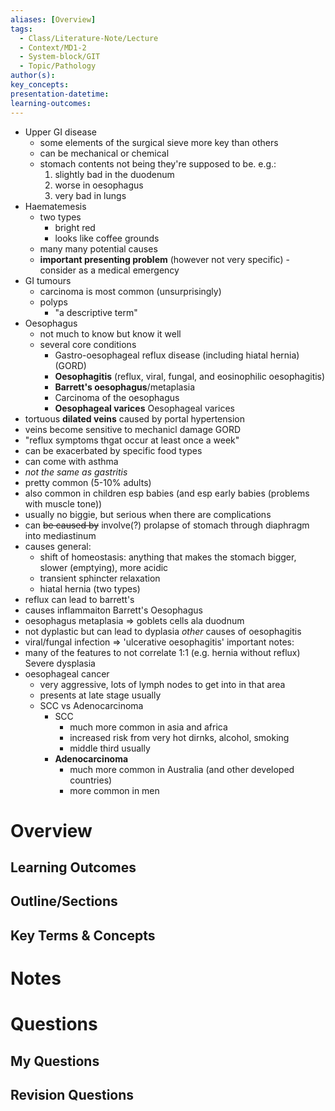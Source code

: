 ```yaml
---
aliases: [Overview]
tags:
  - Class/Literature-Note/Lecture
  - Context/MD1-2
  - System-block/GIT
  - Topic/Pathology
author(s): 
key_concepts: 
presentation-datetime: 
learning-outcomes:
---
```



- Upper GI disease
	- some elements of the surgical sieve more key than others
	- can be mechanical or chemical
	- stomach contents not being they're supposed to be. e.g.:
		1. slightly bad in the duodenum
		2. worse in oesophagus
		3. very bad in lungs
- Haematemesis
	- two types
		- bright red
		- looks like coffee grounds
	- many many potential causes
	- **important presenting problem** (however not very specific) - consider as a medical emergency
- GI tumours
	- carcinoma is most common (unsurprisingly)
	- polyps
		- "a descriptive term"
- Oesophagus
	- not much to know but know it well
	- several core conditions
		- Gastro-oesophageal reflux disease (including hiatal hernia) (GORD)
		- **Oesophagitis** (reflux, viral, fungal, and eosinophilic oesophagitis)
		- **Barrett's oesophagus**/metaplasia
		- Carcinoma of the oesophagus
		- **Oesophageal varices**
Oesophageal varices
- tortuous **dilated veins** caused by portal hypertension
- veins become sensitive to mechanicl damage
GORD
- "reflux symptoms thgat occur at least once a week"
- can be exacerbated by specific food types
- can come with asthma
- *not the same as gastritis*
- pretty common (5-10% adults)
- also common in children esp babies (and esp early babies (problems with muscle tone))
- usually no biggie, but serious when there are complications
- can ~~be caused by~~ involve(?) prolapse of stomach through diaphragm into mediastinum
- causes general:
	- shift of homeostasis: anything that makes the stomach bigger, slower (emptying), more acidic
	- transient sphincter relaxation
	- hiatal hernia (two types)
- reflux can lead to barrett's
- causes inflammaiton
Barrett's Oesophagus
- oesophagus metaplasia => goblets cells ala duodnum
- not dyplastic but can lead to dyplasia
*other* causes of oesophagitis
- viral/fungal infection => 'ulcerative oesophagitis'
important notes: 
- many of the features to not correlate 1:1 (e.g. hernia without reflux)
Severe dysplasia
- oesophageal cancer
	- very aggressive, lots of lymph nodes to get into in that area
	- presents at late stage usually
	- SCC vs Adenocarcinoma
		- SCC 
			- much more common in asia and africa
			- increased risk from very hot dirnks, alcohol, smoking
			- middle third usually
		- **Adenocarcinoma** 
			- much more common in Australia (and other developed countries)
			- more common in men
# Overview
## Learning Outcomes

## Outline/Sections

## Key Terms & Concepts


# Notes


# Questions

## My Questions
## Revision Questions




